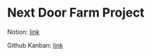 # Next Door Farm Project

Notion: [link](https://nextdoorfarm.notion.site/NextDoorFarm-7ad083840c424caf8ad307526f37784f)

Github Kanban: [link](https://github.com/users/lianabatalova/projects/1)
